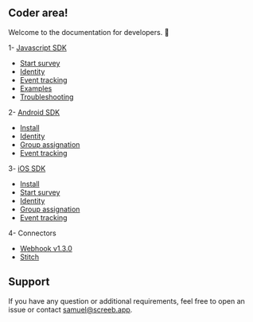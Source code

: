 ## Coder area!

Welcome to the documentation for developers. 👋

1- [Javascript SDK](https://github.com/ScreebApp/developers/wiki/Javascript-SDK-install)
  * [Start survey](https://github.com/ScreebApp/developers/wiki/Javascript-SDK-Start-survey)
  * [Identity](https://github.com/ScreebApp/developers/wiki/Javascript-SDK-Identity)
  * [Event tracking](https://github.com/ScreebApp/developers/wiki/Javascript-SDK-Event-tracking)
  * [Examples](https://github.com/ScreebApp/developers/wiki/Javascript-SDK-Examples)
  * [Troubleshooting](https://github.com/ScreebApp/developers/wiki/Javascript-SDK-Troubleshooting)

2- [Android SDK](https://github.com/ScreebApp/developers/wiki/Android-SDK-install)
  * [Install](https://github.com/ScreebApp/developers/wiki/Android-SDK-install)
  * [Identity](https://github.com/ScreebApp/developers/wiki/Android-SDK-Identity)
  * [Group assignation](https://github.com/ScreebApp/developers/wiki/Android-SDK-Group-assignation)
  * [Event tracking](https://github.com/ScreebApp/developers/wiki/Android-SDK-Event-tracking)

3- [iOS SDK](https://github.com/ScreebApp/developers/wiki/iOS-SDK-install)
  * [Install](https://github.com/ScreebApp/developers/wiki/iOS-SDK-install)
  * [Start survey](https://github.com/ScreebApp/developers/wiki/iOS-Start-survey)
  * [Identity](https://github.com/ScreebApp/developers/wiki/iOS-SDK-Identity)
  * [Group assignation](https://github.com/ScreebApp/developers/wiki/iOS-SDK-Group-assignation)
  * [Event tracking](https://github.com/ScreebApp/developers/wiki/iOS-SDK-Event-tracking)

4- Connectors
  * [Webhook v1.3.0](https://github.com/ScreebApp/developers/wiki/Webhook-v1.3.0)
  * [Stitch](https://github.com/ScreebApp/developers/wiki/Stitch)

## Support

If you have any question or additional requirements, feel free to open an issue or contact samuel@screeb.app.
